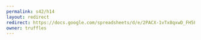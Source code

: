 ```yaml
---
permalink: s42/h14
layout: redirect
redirect: https://docs.google.com/spreadsheets/d/e/2PACX-1vTx8qxwD_FH5F0gfcNIXJ5Q0kZf1KkVIehYCyClpLUBARri1uON92OeXRCY9fyrsY9ulCFo-1eh9s-z/pubhtml
owner: truffles
---
```

